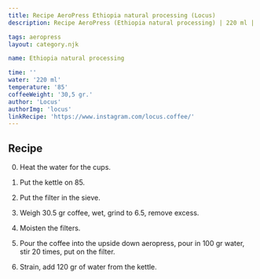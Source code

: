 ```yaml
---
title: Recipe AeroPress Ethiopia natural processing (Locus)
description: Recipe AeroPress (Ethiopia natural processing) | 220 ml | 30.5 gr

tags: aeropress
layout: category.njk

name: Ethiopia natural processing

time: ''
water: '220 ml'
temperature: '85'
coffeeWeight: '30,5 gr.'
author: 'Locus'
authorImg: 'locus'
linkRecipe: 'https://www.instagram.com/locus.coffee/'
---
```


## Recipe

0. Heat the water for the cups.

1. Put the kettle on 85.

2. Put the filter in the sieve.

3. Weigh 30.5 gr coffee, wet, grind to 6.5, remove excess.

4. Moisten the filters.

5. Pour the coffee into the upside down aeropress, pour in 100 gr water, stir 20 times, put on the filter.

6. Strain, add 120 gr of water from the kettle.

<br>


